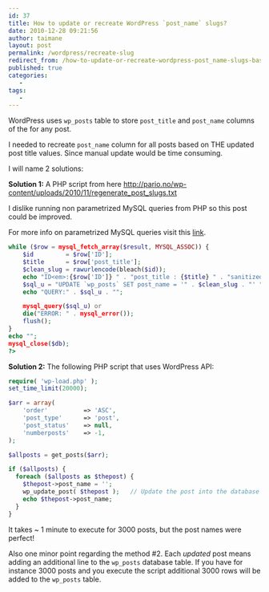 ```yaml
---
id: 37
title: How to update or recreate WordPress `post_name` slugs?
date: 2010-12-28 09:21:56
author: taimane
layout: post
permalink: /wordpress/recreate-slug
redirect_from: /how-to-update-or-recreate-wordpress-post_name-slugs-based-on-a-new-post_title/
published: true
categories:
   -
tags:
   -
---
```

WordPress uses `wp_posts` table to store `post_title` and `post_name` columns of the for any post.

I needed to recreate `post_name` column for all posts based on THE updated post title values. Since manual update would be time consuming.


I will name 2 solutions:


**Solution 1:** A PHP script from here http://pario.no/wp-content/uploads/2010/11/regenerate_post_slugs.txt

I dislike running non parametrized MySQL queries from PHP so this post could be improved.

For more info on parametrized MySQL queries visit this <a href="https://programming-review.com/php/what-is-the-best-way-to-stop-mysql-injection-in-c-php/">link</a>.

```php
while ($row = mysql_fetch_array($result, MYSQL_ASSOC)) {
    $id         = $row['ID'];
    $title      = $row['post_title'];
    $clean_slug = rawurlencode(bleach($id));
    echo "ID<em>:{$row['ID']} " . "post_title : {$title} " . "sanitized : {$clean_slug}";
    $sql_u = "UPDATE `wp_posts` SET post_name = '" . $clean_slug . "' " . "WHERE ID = " . $id;
    echo "QUERY:" . $sql_u . "";

    mysql_query($sql_u) or 
    die("ERROR: " . mysql_error());
    flush();
}
echo "";
mysql_close($db);
?>
```

**Solution 2:** The following PHP script that uses WordPress API:

```php
require( 'wp-load.php' );
set_time_limit(20000);

$arr = array(
    'order'          => 'ASC',
    'post_type'      => 'post',
    'post_status'    => null,
    'numberposts'    => -1,
);

$allposts = get_posts($arr);

if ($allposts) {
  foreach ($allposts as $thepost) {
    $thepost->post_name = '';
    wp_update_post( $thepost );   // Update the post into the database
    echo $thepost->post_name;
  }
}
```

It takes ~ 1 minute to execute for 3000 posts, but the post names were perfect!

Also one minor point regarding the method #2. Each _updated_ post means adding an additional line to the `wp_posts` database table. If you have for instance 3000 posts and you execute the script additional 3000 rows will be added to the `wp_posts` table.

